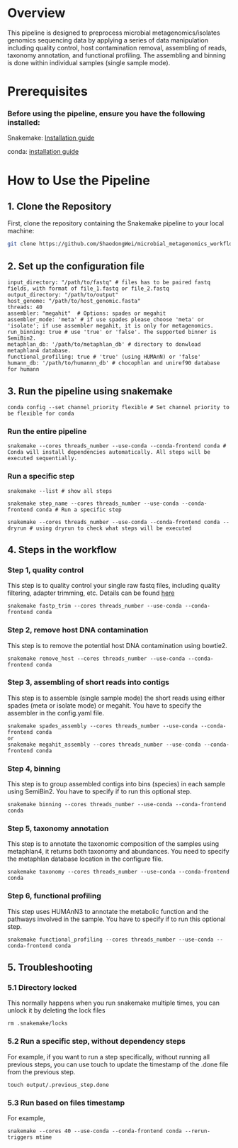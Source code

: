 # Overview
This pipeline is designed to preprocess microbial metagenomics/isolates genomics sequencing data by applying a series of data manipulation including quality control, host contamination removal, assembling of reads, taxonomy annotation, and functional profiling. The assembling and binning is done within individual samples (single sample mode). 

# Prerequisites
### Before using the pipeline, ensure you have the following installed:
Snakemake: [Installation guide](https://snakemake.readthedocs.io/en/stable/getting_started/installation.html) 

conda: [installation guide](https://conda.io/projects/conda/en/latest/user-guide/install/index.html) 


# How to Use the Pipeline
## 1. Clone the Repository
First, clone the repository containing the Snakemake pipeline to your local machine:

```bash
git clone https://github.com/ShaodongWei/microbial_metagenomics_workflow.git

```
## 2. Set up the configuration file 

```
input_directory: "/path/to/fastq" # files has to be paired fastq fields, with format of file_1.fastq or file_2.fastq
output_directory: "/path/to/output"
host_genome: "/path/to/host_genomic.fasta"
threads: 40
assembler: "megahit"  # Options: spades or megahit
assembler_mode: 'meta' # if use spades please choose 'meta' or 'isolate'; if use assembler megahit, it is only for metagenomics. 
run_binning: true # use 'true' or 'false'. The supported binner is SemiBin2. 
metaphlan_db: '/path/to/metaphlan_db' # directory to donwload metaphlan4 database. 
functional_profiling: true # 'true' (using HUMAnN) or 'false'
humann_db: '/path/to/humannn_db' # chocophlan and uniref90 database for humann
```

## 3. Run the pipeline using snakemake
```
conda config --set channel_priority flexible # Set channel priority to be flexible for conda
```
### Run the entire pipeline 
```
snakemake --cores threads_number --use-conda --conda-frontend conda # Conda will install dependencies automatically. All steps will be executed sequentially. 
```

### Run a specific step 
```
snakemake --list # show all steps

snakemake step_name --cores threads_number --use-conda --conda-frontend conda # Run a specific step 

snakemake --cores threads_number --use-conda --conda-frontend conda --dryrun # using dryrun to check what steps will be executed
```
## 4. Steps in the workflow 
### Step 1, quality control
This step is to quality control your single raw fastq files, including quality filtering, adapter trimming, etc. Details can be found [here](https://github.com/OpenGene/fastp)
```
snakemake fastp_trim --cores threads_number --use-conda --conda-frontend conda
```
### Step 2, remove host DNA contamination
This step is to remove the potential host DNA contamination using bowtie2. 
```
snakemake remove_host --cores threads_number --use-conda --conda-frontend conda
```
### Step 3, assembling of short reads into contigs
This step is to assemble (single sample mode) the short reads using either spades (meta or isolate mode) or megahit.  You have to specify the assembler in the config.yaml file. 
```
snakemake spades_assembly --cores threads_number --use-conda --conda-frontend conda
or
snakemake megahit_assembly --cores threads_number --use-conda --conda-frontend conda
```
### Step 4, binning
This step is to group assembled contigs into bins (species) in each sample using SemiBin2. You have to specify if to run this optional step. 
```
snakemake binning --cores threads_number --use-conda --conda-frontend conda
```
### Step 5, taxonomy annotation
This step is to annotate the taxonomic composition of the samples using metaphlan4, it returns both taxonomy and abundances. You need to specify the metaphlan database location in the configure file. 
```
snakemake taxonomy --cores threads_number --use-conda --conda-frontend conda
```
### Step 6, functional profiling 
This step uses HUMAnN3 to annotate the metabolic function and the pathways involved in the sample. You have to specify if to run this optional step. 
```
snakemake functional_profiling --cores threads_number --use-conda --conda-frontend conda
```
## 5. Troubleshooting

### 5.1 Directory locked
This normally happens when you run snakemake multiple times, you can unlock it by deleting the lock files 
```
rm .snakemake/locks
```
### 5.2 Run a specific step, without dependency steps
For example, if you want to run a step specifically, without running all previous steps, you can use touch to update the timestamp of the .done file from the previous step. 
```
touch output/.previous_step.done
```
### 5.3 Run based on files timestamp
For example, 
```
snakemake --cores 40 --use-conda --conda-frontend conda --rerun-triggers mtime
```


